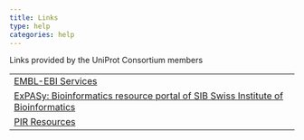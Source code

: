 ```yaml
---
title: Links
type: help
categories: help
---
```


Links provided by the UniProt Consortium members

|                                                                                                           |
|:----------------------------------------------------------------------------------------------------------|
| [EMBL-EBI Services](https://www.ebi.ac.uk/services/)                                                       |
| [ExPASy: Bioinformatics resource portal of SIB Swiss Institute of Bioinformatics](http://www.expasy.org/) |
| [PIR Resources](http://proteininformationresource.org/)                                                   |
